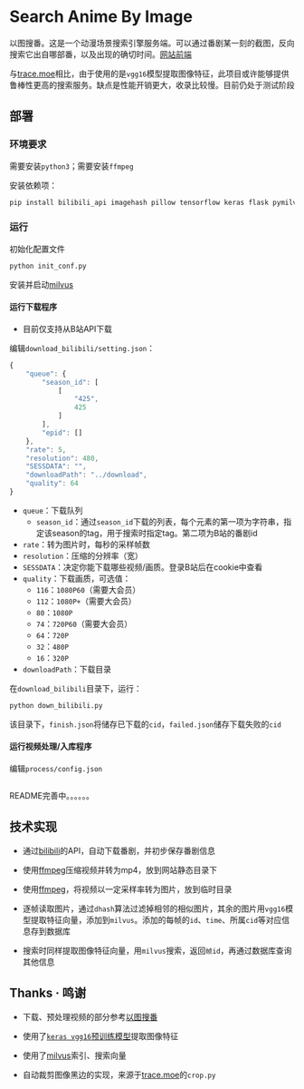 # Search Anime By Image

以图搜番。这是一个动漫场景搜索引擎服务端。可以通过番剧某一刻的截图，反向搜索它出自哪部番，以及出现的确切时间。[网站前端](https://anime.krytro.com)

与[trace.moe](https://github.com/soruly/trace.moe)相比，由于使用的是`vgg16`模型提取图像特征，此项目或许能够提供鲁棒性更高的搜索服务。缺点是性能开销更大，收录比较慢。目前仍处于测试阶段

## 部署

### 环境要求

需要安装`python3`；需要安装`ffmpeg`

安装依赖项：

```bash
pip install bilibili_api imagehash pillow tensorflow keras flask pymilvus opencv-python
```

### 运行

初始化配置文件

```bash
python init_conf.py
```

安装并启动[milvus](https://milvus.io/cn/)

#### 运行下载程序

- 目前仅支持从B站API下载

编辑`download_bilibili/setting.json`：

```javascript
{
    "queue": {
        "season_id": [
            [
                "425",
                425
            ]
        ],
        "epid": []
    },
    "rate": 5,
    "resolution": 480,
    "SESSDATA": "",
    "downloadPath": "../download",
    "quality": 64
}
```

- `queue`：下载队列
  - `season_id`：通过`season_id`下载的列表，每个元素的第一项为字符串，指定该season的tag，用于搜索时指定tag。第二项为B站的番剧id
- `rate`：转为图片时，每秒的采样帧数
- `resolution`：压缩的分辨率（宽）
- `SESSDATA`：决定你能下载哪些视频/画质。登录B站后在cookie中查看
- `quality`：下载画质，可选值：
  - `116`：`1080P60`（需要大会员）
  - `112`：`1080P+`（需要大会员）
  - `80`：`1080P`
  - `74`：`720P60`（需要大会员）
  - `64`：`720P`
  - `32`：`480P`
  - `16`：`320P`
- `downloadPath`：下载目录

在`download_bilibili`目录下，运行：

```bash
python down_bilibili.py
```

该目录下，`finish.json`将储存已下载的`cid`，`failed.json`储存下载失败的`cid`

#### 运行视频处理/入库程序

编辑`process/config.json`

```

```

README完善中。。。。。。

## 技术实现

- 通过[bilibili](https://www.bilibili.com/)的API，自动下载番剧，并初步保存番剧信息

- 使用[ffmpeg](https://ffmpeg.org/about.html)压缩视频并转为mp4，放到网站静态目录下
- 使用[ffmpeg](https://ffmpeg.org/about.html)，将视频以一定采样率转为图片，放到临时目录
- 逐帧读取图片，通过`dhash`算法过滤掉相邻的相似图片，其余的图片用`vgg16`模型提取特征向量，添加到`milvus`。添加的每帧的`id`、`time`、所属`cid`等对应信息存到数据库
- 搜索时同样提取图像特征向量，用`milvus`搜索，返回`帧id`，再通过数据库查询其他信息

## Thanks · 鸣谢

- 下载、预处理视频的部分参考[以图搜番](https://gitee.com/tuxiaobei/find_video_by_pic#https://github.com/Henryhaohao/Bilibili_video_download)

- 使用了[`keras vgg16`预训练模型](https://keras.io/api/applications/vgg/)提取图像特征
- 使用了[milvus](https://github.com/milvus-io/milvus/)索引、搜索向量
- 自动裁剪图像黑边的实现，来源于[trace.moe](https://github.com/soruly/trace.moe)的`crop.py`

